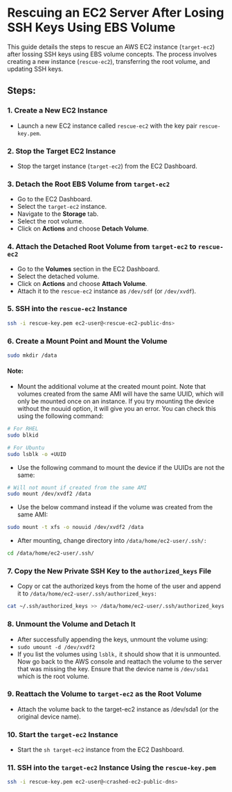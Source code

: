 # Rescuing an EC2 Server After Losing SSH Keys Using EBS Volume

This guide details the steps to rescue an AWS EC2 instance (`target-ec2`) after lossing SSH keys using EBS volume concepts. The process involves creating a new instance (`rescue-ec2`), transferring the root volume, and updating SSH keys.


## Steps:

### 1.  Create a New EC2 Instance
- Launch a new EC2 instance called `rescue-ec2` with the key pair `rescue-key.pem`.

### 2. Stop the Target EC2 Instance
- Stop the target instance (`target-ec2`) from the EC2 Dashboard.

### 3. Detach the Root EBS Volume from `target-ec2`
- Go to the EC2 Dashboard.
- Select the `target-ec2` instance.
- Navigate to the **Storage** tab.
- Select the root volume.
- Click on **Actions** and choose **Detach Volume**.

### 4. Attach the Detached Root Volume from `target-ec2` to `rescue-ec2`
- Go to the **Volumes** section in the EC2 Dashboard.
- Select the detached volume.
- Click on **Actions** and choose **Attach Volume**.
- Attach it to the `rescue-ec2` instance as `/dev/sdf` (or `/dev/xvdf`).

### 5. SSH into the `rescue-ec2` Instance
```sh
ssh -i rescue-key.pem ec2-user@<rescue-ec2-public-dns>
```

### 6. Create a Mount Point and Mount the Volume
```sh
sudo mkdir /data
```
#### Note: 
- Mount the additional volume at the created mount point. Note that volumes created from the same AMI will have the same UUID, which will only be mounted once on an instance. If you try mounting the device without the nouuid option, it will give you an error. You can check this using the following command:
```sh
# For RHEL
sudo blkid 

# For Ubuntu
sudo lsblk -o +UUID
```

- Use the following command to mount the device if the UUIDs are not the same:
```sh
# Will not mount if created from the same AMI
sudo mount /dev/xvdf2 /data
```

- Use the below command instead if the volume was created from the same AMI:
```sh
sudo mount -t xfs -o nouuid /dev/xvdf2 /data
```

- After mounting, change directory into `/data/home/ec2-user/.ssh/:`
```sh
cd /data/home/ec2-user/.ssh/
```


### 7. Copy the New Private SSH Key to the `authorized_keys` File
- Copy or cat the authorized keys from the home of the user and append it to `/data/home/ec2-user/.ssh/authorized_keys:`
```sh
cat ~/.ssh/authorized_keys >> /data/home/ec2-user/.ssh/authorized_keys
```

### 8. Unmount the Volume and Detach It
- After successfully appending the keys, unmount the volume using:
- `sudo umount -d /dev/xvdf2`
- If you list the volumes using `lsblk,` it should show that it is unmounted. Now go back to the AWS console and reattach the volume to the server that was missing the key. Ensure that the device name is `/dev/sda1` which is the root volume.

### 9. Reattach the Volume to `target-ec2` as the Root Volume

- Attach the volume back to the target-ec2 instance as /dev/sda1 (or the original device name).

### 10. Start the `target-ec2` Instance
- Start the ```sh target-ec2``` instance from the EC2 Dashboard.

### 11. SSH into the `target-ec2` Instance Using the `rescue-key.pem`
```sh
ssh -i rescue-key.pem ec2-user@<crashed-ec2-public-dns>
```
